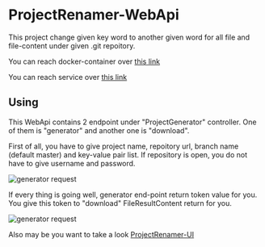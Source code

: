 # ProjectRenamer-WebApi

This project change given key word to another given word for all file and file-content under given .git repoitory.

You can reach docker-container over [this link](https://hub.docker.com/r/projectrenamer/projectrenamer-webapi/)

You can reach service over [this link](https://project-renamer-api.azurewebsites.net)

## Using

This WebApi contains 2 endpoint under "ProjectGenerator" controller. One of them is "generator" and another one is "download".

First of all, you have to give project name, repoitory url, branch name (default master) and key-value pair list. If repository is open, you do not have to give username and password.

![generator request](https://preview.ibb.co/jPzrA7/generator.png)

If every thing is going well, generator end-point return token value for you. You give this token to "download" FileResultContent return for you.

![generator request](https://image.ibb.co/eNMhHn/download.png)


Also may be you want to take a look [ProjectRenamer-UI](https://github.com/ProjectRenamer/ProjectRenamer-UI)
